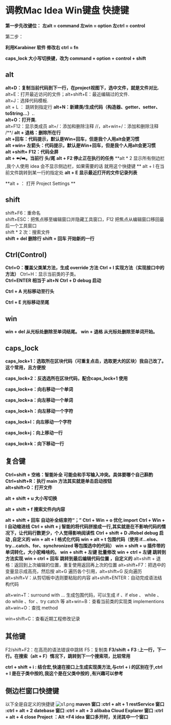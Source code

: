 # 调教Mac Idea Win键盘 快捷键

**第一步先改键位：**
  **左alt = command
  左win = option
  左ctrl = control**    

第二步：

**利用Karabiner 软件 修改右 ctrl  = fn**

**caps_lock 大小写切换键，改为 command + option + control + shift** 

## alt

**alt+D：复制当前代码到下一行，在project视图下，选中文件，就是文件对比.**
alt+E：打开最近访问的文件；alt+shift+E：最近编辑过的文件.  
alt+J：选择代码模板.  
alt + L ： 跳转到指定行 
**alt+N：新建类/生成代码（构造器、getter、setter、toString...）.**.     
**alt+O：打开类.**   
alt+F12：显示类成员
alt+/：添加和删除注释 //，alt+win+/：添加和删除注释 /\**/
**alt + 退格：删除所在行**     
**alt +回车：代码提示，默认是Win+回车，但是我个人用alt会更习惯**     
**alt +win+ 左箭头：代码提示，默认是Win+回车，但是我个人用alt会更习惯**     
**alt +shift+ F12：代码全屏**     
**alt + ⬅️/➡️。当前行 头/尾**
**alt + F2 停止正在执行的任务**
**alt * 2 显示所有侧边栏 ,我个人使用 idea  会不显示侧边栏，如果需要的话 就用这个快捷键  **
alt + l 在当前文件跳转到某一行的指定处
**alt + E  显示最近打开的文件记录列表**

**alt + ：  打开 Project Settings **

## shift

shift+F6：重命名   
shift+ESC：把焦点移至编辑窗口并隐藏工具窗口，F12 把焦点从编辑窗口移回最后一个工具窗口   
shift * 2 次：搜索文件   
**shift + del 删除行**
**shift + 回车 开始新的一行**

## Ctrl(Control)

**Ctrl+O：覆盖父类某方法，生成 override 方法**
**Ctrl + I  实现方法（实现接口中的方法）**
Ctrl+H：显示当前类的子类。   
**Ctrl+ENTER 相当于 alt+N**
**Ctrl + D debug 启动**

**Ctrl + A 光标移动至行头**

**Ctrl + E 光标移动至尾**

## win

**win + del 从光标处删除至单词结尾。**
**win + 退格 从光标处删除至单词开始。**

## caps_lock

**caps_lock+1：选取所在区块代码（可重复点击，选取更大的区块）我自己改了。这个常用，且方便按**  

**caps_lock+2：反选选所在区块代码，配合caps_lock+1 使用** 

**caps_lock+e：向右移动一个单词**

**caps_lock+a：向左移动一个单词**

**caps_lock+h：向左移动一个字符**

**caps_lock+l：向左移动一个字符**

**caps_lock+j：向上移动一行**

**caps_lock+k：向下移动一行**

## 复合键

**Ctrl+shift + 空格：智能补全 可能会和手写输入冲突。具体要哪个自己斟酌**   
**Ctrl+shift+R：执行 main 方法其实就是单击启动按钮**   
**alt+shift+O：打开文件**   

**alt + shift + u 大小写切换**

**alt + shift + f   搜索文件内内容**

**alt + shift + 回车 自动补全结束符“；”**
**Ctrl + Win + o 优化 import**
**Ctrl + Win + I 自动缩进线**
**Ctrl + shift + j 智能的将代码拼接成一行,其实就是在不影响代码的情况下，让代码行数更少，个人觉得影响阅读性**
**Ctrl + shift + D JRebel debug 启动 ,自定义的** 
**win + alt + l 格式化代码** 
**win + alt + t  包围代码（使用 if...else、try...catch、for、synchronized 等包围选中的代码）**
**win + shift + u 插件带的单词转化，大小驼峰啥的。**
**win + shift + 左键 批量修改**
**win + ctrl + 左键 跳转到方法实现**
**win + ctrl + 回车 跳转到最后编辑代码位置  ，自定义的**
alt+shift + 退格：返回到上次编辑的位置，重复使用返回再上次的位置
alt+shift+F7：把选中的变量显示成高亮，然后按 alt+G 遍历各个引用，alt+shift+G 反向遍历
alt+shift+V：从剪切板中选则要粘贴的内容
alt+shift+ENTER：自动完成语法结构代码

alt+win+T：surround with ... 生成包围代码，可以生成 if 、if else 、 while 、 do while 、for 、try catch 等
alt+win+B：查看当前类的实现类 implementions
alt+win+O：查找 method

win+shift+C：查看近期工程修改记录

## 其他键

F2/shift+F2：在高亮的语法错误中跳转
F5：复制类
**F3/shift + F3 :上一行，下一行。在搜索（alt + F）情况下，跳转到下一个搜索项，比较常用**

**ctrl + shift + i : 结合宏,快速在接口上生成实现类方法,与ctrl + i 的区别在于,ctrl + I  是在子类中按的,我这个是在父类中按的 ,有兴趣可以参考**

## 侧边栏窗口快捷键

以下全是自定义的快捷键
![s1.png](https://i.loli.net/2019/08/27/OMBpyqgmVKkZo7u.png )
**maven 窗口 :ctrl + alt + 1**
**restService 窗口 :ctrl + alt + 2**
**datebase 窗口 :ctrl + alt + 3**
**alibaba Cloud Explarer 窗口 :ctrl + alt + 4**
**close Project ：Alt +F4  idea 窗口多开时，关闭其中一个窗口**
